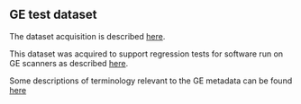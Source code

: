 ## GE test dataset

The dataset acquisition is described [here](https://docs.google.com/document/d/1ii--eAuvvP-RIuJNvJjkz-1h0LgyfsTATkPwkuKH7uc/edit#heading=h.n43cfjeo2cq2).

This dataset was acquired to support regression tests for software run on GE scanners as described [here](https://github.com/rordenlab/dcm2niix/issues/163).

Some descriptions of terminology relevant to the GE metadata can be found [here](https://docs.google.com/document/d/1-ytyPg32i_9vmMyILR3hZYP8gVtDOwv0DQSWnznyFjM/edit)